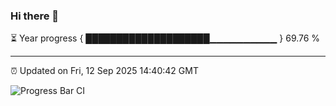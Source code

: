 ### Hi there 👋

⏳ Year progress { ████████████████████▁▁▁▁▁▁▁▁▁▁ } 69.76 %

---

⏰ Updated on Fri, 12 Sep 2025 14:40:42 GMT

![Progress Bar CI](https://github.com/IshwaranRudhara/GIT-ACTION/workflows/Progress%20Bar%20CI/badge.svg)
